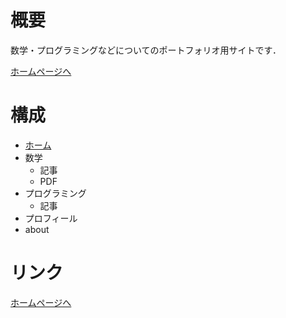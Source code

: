 # 概要
数学・プログラミングなどについてのポートフォリオ用サイトです．

[ホームページへ](https://kotatakeda.github.io/)

# 構成
- [ホーム](https://kotatakeda.github.io/)
- 数学
  - 記事
  - PDF
- プログラミング
  - 記事
- プロフィール
- about

# リンク
[ホームページへ](https://kotatakeda.github.io/)
